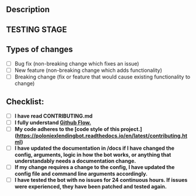 <!--- Provide a general summary of your changes in the Title above -->

## Description
<!--- Describe your changes in detail -->
<!--- If it fixes an open issue, please link to the issue here. -->
<!--- Why is this change required? What problem does it solve? -->

## TESTING STAGE
<!--- Test your bot for at least 24 hours for most changes, certain changes may ignore this requirement. -->

## Types of changes
<!--- What types of changes does your code introduce? Put an `x` in all the boxes that apply: -->
- [ ] Bug fix (non-breaking change which fixes an issue)
- [ ] New feature (non-breaking change which adds functionality)
- [ ] Breaking change (fix or feature that would cause existing functionality to change)

## Checklist:
<!--- Go over all the following points, they do not all need to be checked when you first make the PR. -->
<!--- For us to merge your PR, after approval, ALL OF THESE CHECKBOXES NEED TO BE TICKED -->
<!--- If you're unsure about any of these, don't hesitate to ask. We're here to help! -->
- [ ] **I have read CONTRIBUTING.md**
- [ ] **I fully understand [Github Flow.](https://guides.github.com/introduction/flow/)**
- [ ] **My code adheres to the [code style of this project.] (https://poloniexlendingbot.readthedocs.io/en/latest/contributing.html)**
- [ ] **I have updated the documentation in /docs if I have changed the config, arguments, logic in how the bot works, or anything that understandably needs a documentation change.**
- [ ] **If my change requires a change to the config, I have updated the config file and command line arguments accordingly.**
- [ ] **I have tested the bot with no issues for 24 continuous hours. If issues were experienced, they have been patched and tested again.**
